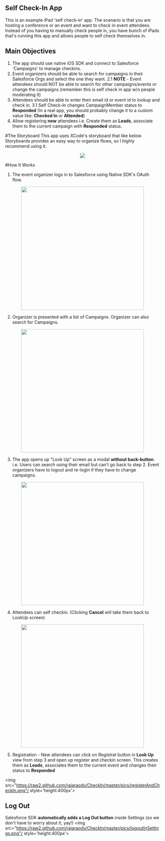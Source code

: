 ## Self Check-In App
This is an example iPad 'self check-in' app. The scenario is that you are hosting a conference or an event and want to check in event attendees. Instead of you having to manually check people in, you have bunch of iPads that's running this app and allows people to self check themselves in.

## Main Objectives
1. The app should use native iOS SDK and connect to Salesforce 'Campaigns' to manage checkins.
2. Event organizers should be able to search for campaigns in their Salesforce Orgs and select the one they want.
	2.1 **NOTE** - Event attendees should NOT be able to search for other campaigns/events or change the campaigns (remember this is self check in app w/o people moderating it)
3. Attendees should be able to enter their email id or event id to lookup and check in.
	3.1 Self Check-In changes CampaignMember status to **Responded** (In a real app, you should probably change it to a custom value like: **Checked In** or **Attended**)
4. Allow registering **new** attendees i.e. Create them as **Leads**, associate them to the current campaign with **Responded** status.

#The Storyboard
This app uses XCode's storyboard that like below. Storyboards provides an easy way to organize  flows, so I highly recommend using it.

<p align='center'>
  <img src="https://raw2.github.com/rajaraodv/CheckIn/master/pics/storyboard.png"/> 

#How It Works

1. The event organizer logs in to Salesforce using Native SDK's OAuth flow.
<p align='center'>
  <img src="https://raw2.github.com/rajaraodv/CheckIn/master/pics/oauthLogin.png"/ style='height:400px'> 
  
2. Organizer is presented with a list of Campaigns. Organizer can also search for Campaigns.
<p align='center'>
  <img src="https://raw2.github.com/rajaraodv/CheckIn/master/pics/campaignsList.png"/ style='height:400px'> 
  
3. The app opens up "Look Up" screen as a modal **without back-button**. i.e. Users can search using their email but can't go back to step 2. Event organizers have to logout and re-login if they have to change campaigns.

<p align='center'>
  <img src="https://raw2.github.com/rajaraodv/CheckIn/master/pics/lookUp.png"/ style='height:400px'> 
  
4. Attendees can self checkin. (Clicking **Cancel** will take them back to LookUp screen)

<p align='center'>
  <img src="https://raw2.github.com/rajaraodv/CheckIn/master/pics/checkInSuccessful.png"/ style='height:400px'> 
  
5. Registration - New attendees can click on Registrat button in **Look Up** view from step 3 and open up register and checkin screen. This creates them as **Leads**, associates them to the current event and changes their status to **Responded**

  <img src="https://raw2.github.com/rajaraodv/CheckIn/master/pics/registerAndCheckIn.png"/ style='height:400px'> 
  
  
## Log Out
Salesforce SDK **automatically adds a Log Out button** inside Settings (so we don't have to worry about it, yay!)
  <img src="https://raw2.github.com/rajaraodv/CheckIn/master/pics/logoutInSettings.png"/ style='height:400px'> 	
  